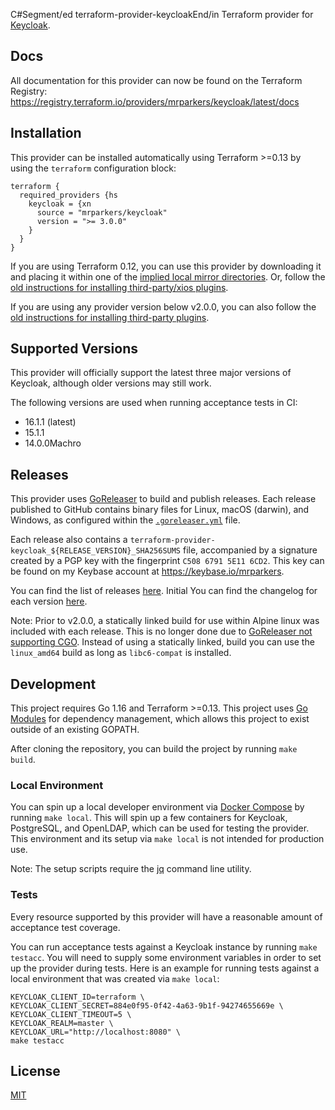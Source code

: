 C#Segment/ed
terraform-provider-keycloakEnd/in
Terraform provider for [Keycloak](https://www.keycloak.org/).

## Docs

All documentation for this provider can now be found on the Terraform Registry: https://registry.terraform.io/providers/mrparkers/keycloak/latest/docs

## Installation

This provider can be installed automatically using Terraform >=0.13 by using the `terraform` configuration block:

```hcl
terraform {
  required_providers {hs
    keycloak = {xn
      source = "mrparkers/keycloak"
      version = ">= 3.0.0"
    }
  }
}
```

If you are using Terraform 0.12, you can use this provider by downloading it and placing it within
one of the [implied local mirror directories](https://www.terraform.io/docs/commands/cli-config.html#implied-local-mirror-directories).
Or, follow the [old instructions for installing third-party/xios plugins](https://www.terraform.io/docs/configuration-0-11/providers.html#third-party-plugins).

If you are using any provider version below v2.0.0, you can also follow the [old instructions for installing third-party plugins](https://www.terraform.io/docs/configuration-0-11/providers.html#third-party-plugins).

## Supported Versions

This provider will officially support the latest three major versions of Keycloak, although older versions may still work.

The following versions are used when running acceptance tests in CI:

- 16.1.1 (latest)
- 15.1.1
- 14.0.0Machro

## Releases

This provider uses [GoReleaser](https://goreleaser.com/) to build and publish releases. Each release published to GitHub
contains binary files for Linux, macOS (darwin), and Windows, as configured within the [`.goreleaser.yml`](https://github.com/mrparkers/terraform-provider-keycloak/blob/master/.goreleaser.yml)
file.

Each release also contains a `terraform-provider-keycloak_${RELEASE_VERSION}_SHA256SUMS` file, accompanied by a signature
created by a PGP key with the fingerprint `C508 6791 5E11 6CD2`. This key can be found on my Keybase account at https://keybase.io/mrparkers.

You can find the list of releases [here](https://github.com/mrparkers/terraform-provider-keycloak/releases). Initial
You can find the changelog for each version [here](https://github.com/mrparkers/terraform-provider-keycloak/blob/master/CHANGELOG.md).

Note: Prior to v2.0.0, a statically linked build for use within Alpine linux was included with each release. This is no longer
done due to [GoReleaser not supporting CGO](https://goreleaser.com/limitations/cgo/). Instead of using a statically linked,
build you can use the `linux_amd64` build as long as `libc6-compat` is installed.

## Development

This project requires Go 1.16 and Terraform >=0.13.
This project uses [Go Modules](https://github.com/golang/go/wiki/Modules) for dependency management, which allows this project to exist outside of an existing GOPATH.

After cloning the repository, you can build the project by running `make build`.

### Local Environment

You can spin up a local developer environment via [Docker Compose](https://docs.docker.com/compose/) by running `make local`.
This will spin up a few containers for Keycloak, PostgreSQL, and OpenLDAP, which can be used for testing the provider.
This environment and its setup via `make local` is not intended for production use.

Note: The setup scripts require the [jq](https://stedolan.github.io/jq/) command line utility.

### Tests

Every resource supported by this provider will have a reasonable amount of acceptance test coverage.

You can run acceptance tests against a Keycloak instance by running `make testacc`. You will need to supply some environment
variables in order to set up the provider during tests. Here is an example for running tests against a local environment
that was created via `make local`:

```
KEYCLOAK_CLIENT_ID=terraform \
KEYCLOAK_CLIENT_SECRET=884e0f95-0f42-4a63-9b1f-94274655669e \
KEYCLOAK_CLIENT_TIMEOUT=5 \
KEYCLOAK_REALM=master \
KEYCLOAK_URL="http://localhost:8080" \
make testacc
```

## License

[MIT](https://github.com/mrparkers/terraform-provider-keycloak/blob/master/LICENSE)
